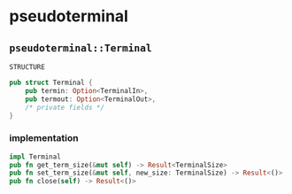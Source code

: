 # pseudoterminal

## `pseudoterminal::Terminal`

`STRUCTURE`

```rust
pub struct Terminal {
    pub termin: Option<TerminalIn>,
    pub termout: Option<TerminalOut>,
    /* private fields */
}
```

### implementation

```rust
impl Terminal
pub fn get_term_size(&mut self) -> Result<TerminalSize>
pub fn set_term_size(&mut self, new_size: TerminalSize) -> Result<()>
pub fn close(self) -> Result<()>
```

